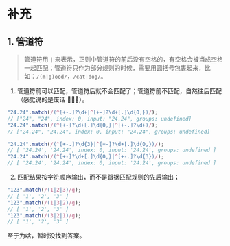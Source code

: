 # 补充

## 1. 管道符

> 管道符用 `|` 来表示，正则中管道符的前后没有空格的，有空格会被当成空格一起匹配；管道符只作为部分规则的时候，需要用圆括号包裹起来，比如：`/(m|g)ood/`，`/cat|dog/`。

1. 管道符前可以匹配，管道符后就不会匹配了；管道符前不匹配，自然往后匹配（感觉说的是废话 :rofl::rofl::rofl:）。

```js
"24.24".match(/(^[+-.]?\d+|^[+-]?\d+[.]\d{0,})/);
// ["24", "24", index: 0, input: "24.24", groups: undefined]
"24.24".match(/(^[+-]?\d+[.]\d{0,}|^[+-.]?\d+)/);
// ["24.24", "24.24", index: 0, input: "24.24", groups: undefined]

"24.24".match(/(^[+-.]?\d{3}|^[+-]?\d+[.]\d{0,})/);
// [ '24.24', '24.24', index: 0, input: '24.24', groups: undefined ]
"24.24".match(/(^[+-]?\d+[.]\d{0,}|^[+-.]?\d{3})/);
// [ '24.24', '24.24', index: 0, input: '24.24', groups: undefined ]
```

2. 匹配结果按字符顺序输出，而不是跟据匹配规则的先后输出；

```js
"123".match(/(1|2|3)/g);
// [ '1', '2', '3' ]
"123".match(/(1|3|2)/g);
// [ '1', '2', '3' ]
"123".match(/(3|2|1)/g);
// [ '1', '2', '3' ]
```

至于为啥，暂时没找到答案。
